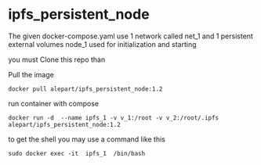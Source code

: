 # ipfs_persistent_node

The given docker-compose.yaml use 1 network called net_1 and 1 persistent external volumes node_1 used for initialization and starting

you must Clone this repo than

Pull the image
```
docker pull alepart/ipfs_persistent_node:1.2
```
run container with compose
```
docker run -d  --name ipfs_1 -v v_1:/root -v v_2:/root/.ipfs  alepart/ipfs_persistent_node:1.2
```

to get the shell you may use a command like this
```
sudo docker exec -it  ipfs_1  /bin/bash
```
